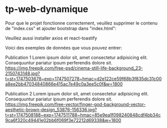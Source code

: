 # tp-web-dynamique

Pour que le projet fonctionne correctement, veuillez supprimer le contenu de "index.css" et ajouter bootstrap dans "index.html":

<script src="https://cdn.jsdelivr.net/npm/bootstrap@5.3.3/dist/js/bootstrap.bundle.min.js" defer></script>
<link href="https://cdn.jsdelivr.net/npm/bootstrap@5.3.3/dist/css/bootstrap.min.css" rel="stylesheet">


Veuillez aussi installer axios et react-toastify

Voici des exemples de données que vous pouvez entrer:

Publication 1
Lorem ipsum dolor sit, amet consectetur adipisicing elit. Consequuntur pariatur ipsum perferendis dolore sit.
https://img.freepik.com/free-psd/cinema-still-life-background_23-2150743148.jpg?t=st=1747503678~exp=1747507278~hmac=d2e122ce59f68b3f835dc31c00a8ee2bb47034840866e415ac7e49c0a3ee5c0f&w=1800

Publication 2
Lorem ipsum dolor sit, amet consectetur adipisicing elit. Consequuntur pariatur ipsum perferendis dolore sit.
https://img.freepik.com/free-vector/finger-god-background-vector-aesthetic-brown-design_53876-156336.jpg?t=st=1747508188~exp=1747511788~hmac=85e9ea1f098240848cdf4bb34c9ca6f320c49441e02bb6f069f3e72212d69338&w=1800
